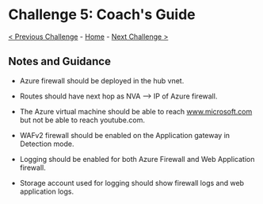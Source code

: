 # Challenge 5: Coach's Guide

[< Previous Challenge](./Challenge-4.md) - [Home](./README.md) - [Next Challenge >](./Challenge-6.md)

## Notes and Guidance

- Azure firewall should be deployed in the hub vnet.

- Routes should have next hop as NVA --> IP of Azure firewall.

- The Azure virtual machine should be able to reach www.microsoft.com but not be able to reach youtube.com.

- WAFv2 firewall should be enabled on the Application gateway in Detection mode.

- Logging should be enabled for both Azure Firewall and Web Application firewall.

- Storage account used for logging should show firewall logs and web application logs.
